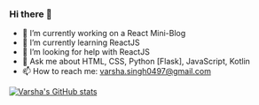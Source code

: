 ### Hi there 👋

- 🔭 I’m currently working on a React Mini-Blog
- 🌱 I’m currently learning ReactJS
- 🤔 I’m looking for help with ReactJS
- 💬 Ask me about HTML, CSS, Python [Flask], JavaScript, Kotlin
- 📫 How to reach me: varsha.singh0497@gmail.com

[![Varsha's GitHub stats](https://github-readme-stats.vercel.app/api?username=girlwhodrawsandstuff)](https://github.com/anuraghazra/github-readme-stats)
